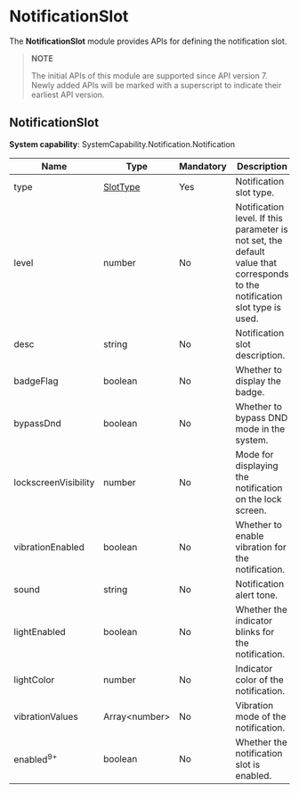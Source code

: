 # NotificationSlot

The **NotificationSlot** module provides APIs for defining the notification slot.

> **NOTE**
>
> The initial APIs of this module are supported since API version 7. Newly added APIs will be marked with a superscript to indicate their earliest API version.

## NotificationSlot

**System capability**: SystemCapability.Notification.Notification

| Name                | Type                 | Mandatory| Description                                      |
| -------------------- | --------------------- | --- | ------------------------------------------ |
| type                 | [SlotType](js-apis-notificationManager.md#slottype) | Yes | Notification slot type.                                  |
| level                | number                | No | Notification level. If this parameter is not set, the default value that corresponds to the notification slot type is used.|
| desc                 | string                | No | Notification slot description.                          |
| badgeFlag            | boolean               | No | Whether to display the badge.                              |
| bypassDnd            | boolean               | No | Whether to bypass DND mode in the system.              |
| lockscreenVisibility | number                | No | Mode for displaying the notification on the lock screen.                |
| vibrationEnabled     | boolean               | No | Whether to enable vibration for the notification.                                |
| sound                | string                | No | Notification alert tone.                                |
| lightEnabled         | boolean               | No | Whether the indicator blinks for the notification.                                  |
| lightColor           | number                | No | Indicator color of the notification.                                |
| vibrationValues      | Array\<number\>       | No | Vibration mode of the notification.                              |
| enabled<sup>9+</sup> | boolean               | No | Whether the notification slot is enabled.                     |
